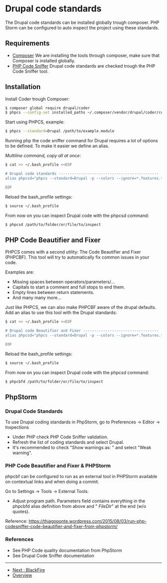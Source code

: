 # Drupal code standards
The Drupal code standards can be installed globally trough composer. PHP Storm 
can be configured to auto inspect the project using these standards.



## Requirements
* [Composer](./Composer.md)
  We are installing the tools through composer, make sure that Composer is 
  installed globally.
* [PHP Code Sniffer](./PHP-Code-Sniffers.md#PHP-Code-Sniffer)
  Drupal code standards are checked trough the PHP Code Sniffer tool.



## Installation
Install Coder trough Composer:

```bash
$ composer global require drupal/coder
$ phpcs --config-set installed_paths ~/.composer/vendor/drupal/coder/coder_sniffer
```

Start using PHPCS, example:

```bash
$ phpcs --standard=Drupal /path/to/example.module
```
 
Running php the code sniffer command for Drupal requires a lot of options to be 
defined. To make it easier we define an alias.

_Multiline command, copy all at once:_

```bash
$ cat >> ~/.bash_profile <<EOF

# Drupal code standards ---------------------------------------------
alias phpcsd="phpcs --standard=Drupal -p --colors --ignore=*.features.*,*.field_group.inc,*.strongarm.inc,*.ds.inc,*.context.inc,*.views_default.inc,*.file_default_displays.inc,*.facetapi_defaults.inc,dist,node_modules,bower_components --extensions=php,module,inc,install,test,profile,theme,js,css,info,txt"

EOF
```

Reload the bash_profile settings:

```bash
$ source ~/.bash_profile
```

From now on you can inspect Drupal code with the phpcsd command:

```bash
$ phpcsd /path/to/folder/or/file/to/inspect
```



## PHP Code Beautifier and Fixer
PHPCS comes with a second utility: The Code Beautifier and Fixer (PHPCBF).
This tool will try to automatically fix common issues in your code.

Examples are:

* Missing spaces between operators/parameters/...
* Capitals to start a comment and full stops to end them.
* Empty lines between return statements.
* And many many more...

Just like PHPCS, we can also make PHPCBF aware of the drupal defaults. Add an 
alias to use this tool with the Drupal standards:

```bash
$ cat >> ~/.bash_profile <<EOF

# Drupal code Beautifier and Fixer ----------------------------------
alias phpcsd="phpcs --standard=Drupal -p --colors --ignore=*.features.*,*.field_group.inc,*.strongarm.inc,*.ds.inc,*.context.inc,*.views_default.inc,*.file_default_displays.inc,*.facetapi_defaults.inc,dist,node_modules,bower_components --extensions=php,module,inc,install,test,profile,theme,js,css,info,txt"

EOF
```
Reload the bash_profile settings:

```bash
$ source ~/.bash_profile
```

From now on you can inspect Drupal code with the phpcsd command:

```bash
$ phpcbfd /path/to/folder/or/file/to/inspect
```


## PhpStorm

### Drupal Code Standards
To use Drupal coding standards in PhpStorm, go to 
Preferences -> Editor -> Inspections 

* Under PHP check PHP Code Sniffer validation. 
* Refresh the list of coding standards and select Drupal. 
* It's recommended to check "Show warnings as: " and select "Weak warning".


### PHP Code Beautifier and Fixer  & PHPStorm
phpcbf can be configured to run as an external tool in PHPStorm available on 
contextual links and when doing a commit.

Go to Settings -> Tools -> External Tools.

* Adjust program path. Parameters field contains everything in the phpcbfd 
  alias definition from above and "  $FileDir$" at the end (w/o quotes).

Reference: https://thiagoponte.wordpress.com/2015/08/03/run-php-codesniffer-code-beautifier-and-fixer-from-phpstorm/


### References
* See PHP Code quality documentation from PhpStorm
* See Drupal Code Sniffer documentation




---
* [Next : BlackFire](Installation/Blackfire.md)
* [Overview](../README.md)
